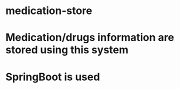 # medication-store
# Medication/drugs information are stored using this system
# SpringBoot is used
